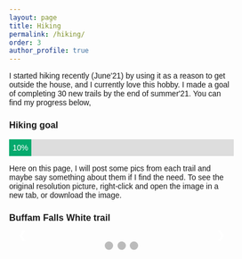 ```yaml
---
layout: page
title: Hiking
permalink: /hiking/
order: 3
author_profile: true
---
```


I started hiking recently (June'21) by using it as a reason to get outside the house, and I currently love this hobby. I made a goal of completing 30 new trails by the end of summer'21. You can find my progress below,



<style>
#myProgress {
  width: 100%;
  background-color: #ddd;
}

#myBar {
  width: 10%;
  height: 30px;
  background-color: #04AA6D;
  text-align: center;
  line-height: 30px;
  color: white;
}
</style>
<body>

<h3>Hiking goal</h3>

<div id="myProgress">
  <div id="myBar">10% (3/30)</div>
</div>

</body>

Here on this page, I will post some pics from each trail and maybe say something about them if I find the need. To see the original resolution picture, right-click and open the image in a new tab, or download the image.

<html>
<head>
<meta name="viewport" content="width=device-width, initial-scale=1">

<style>
* {box-sizing: border-box}
body {font-family: Verdana, sans-serif; margin:0}
.mySlides {display: none}
img {vertical-align: middle;}

/* Slideshow container */
.slideshow-container {
  max-width: 1000px;
  position: relative;
  margin: auto;
}

/* Next & previous buttons */
.prev, .next {
  cursor: pointer;
  position: absolute;
  top: 50%;
  width: auto;
  padding: 16px;
  margin-top: -22px;
  color: white;
  font-weight: bold;
  font-size: 18px;
  transition: 0.6s ease;
  border-radius: 0 3px 3px 0;
  user-select: none;
}

/* Position the "next button" to the right */
.next {
  right: 0;
  border-radius: 3px 0 0 3px;
}

/* On hover, add a black background color with a little bit see-through */
.prev:hover, .next:hover {
  background-color: rgba(0,0,0,0.8);
}

/* Caption text */
.text {
  color: #f2f2f2;
  font-size: 15px;
  padding: 8px 12px;
  position: absolute;
  bottom: 8px;
  width: 100%;
  text-align: center;
}

/* Number text (1/3 etc) */
.numbertext {
  color: #f2f2f2;
  font-size: 12px;
  padding: 8px 12px;
  position: absolute;
  top: 0;
}

/* The dots/bullets/indicators */
.dot {
  cursor: pointer;
  height: 15px;
  width: 15px;
  margin: 0 2px;
  background-color: #bbb;
  border-radius: 50%;
  display: inline-block;
  transition: background-color 0.6s ease;
}

.active, .dot:hover {
  background-color: #717171;
}

/* Fading animation */
.fade {
  -webkit-animation-name: fade;
  -webkit-animation-duration: 1.5s;
  animation-name: fade;
  animation-duration: 1.5s;
}

@-webkit-keyframes fade {
  from {opacity: .4} 
  to {opacity: 1}
}

@keyframes fade {
  from {opacity: .4} 
  to {opacity: 1}
}

/* On smaller screens, decrease text size */
@media only screen and (max-width: 300px) {
  .prev, .next,.text {font-size: 11px}
}
</style>

</head>
<body>
<h3>Buffam Falls White trail</h3>
<div class="slideshow-container">

<div class="mySlides fade">
  <div class="numbertext">1 / 3</div>
  <img src="{{ site.url }}/assets/hiking/PXL_20210703_154230508.jpg" style="width:100%">
  
</div>

<div class="mySlides fade">
  <div class="numbertext">2 / 3</div>
  <img src="{{ site.url }}/assets/hiking/PXL_20210703_154257849.MP.jpg" style="width:100%">
  
</div>

<div class="mySlides fade">
  <div class="numbertext">3 / 3</div>
  <img src="{{ site.url }}/assets/hiking/PXL_20210703_154527196.jpg" style="width:100%">
  
</div>

<div class="mySlides fade">
  <div class="numbertext">3 / 3</div>
  <img src="{{ site.url }}/assets/hiking/PXL_20210703_154711204.jpg" style="width:100%">
  
</div>

<div class="mySlides fade">
  <div class="numbertext">3 / 3</div>
  <img src="{{ site.url }}/assets/hiking/PXL_20210703_154811626.jpg" style="width:100%">
  
</div>

<div class="mySlides fade">
  <div class="numbertext">3 / 3</div>
  <img src="{{ site.url }}/assets/hiking/PXL_20210703_155242865.jpg" style="width:100%">
  
</div>
<div class="mySlides fade">
  <div class="numbertext">3 / 3</div>
  <img src="{{ site.url }}/assets/hiking/PXL_20210703_161644318.jpg" style="width:100%">
  
</div>
<div class="mySlides fade">
  <div class="numbertext">3 / 3</div>
  <img src="{{ site.url }}/assets/hiking/PXL_20210703_161648365.jpg" style="width:100%">
  
</div>
<div class="mySlides fade">
  <div class="numbertext">3 / 3</div>
  <img src="{{ site.url }}/assets/hiking/PXL_20210703_162813633.jpg" style="width:100%">
  
</div>
<div class="mySlides fade">
  <div class="numbertext">3 / 3</div>
  <img src="{{ site.url }}/assets/hiking/PXL_20210703_165106057.jpg" style="width:100%">
  
</div>
<div class="mySlides fade">
  <div class="numbertext">3 / 3</div>
  <img src="{{ site.url }}/assets/hiking/PXL_20210703_165249533.jpg" style="width:100%">
  
</div>
<div class="mySlides fade">
  <div class="numbertext">3 / 3</div>
  <img src="{{ site.url }}/assets/hiking/PXL_20210703_170629729.jpg" style="width:100%">
  
</div>
<div class="mySlides fade">
  <div class="numbertext">3 / 3</div>
  <img src="{{ site.url }}/assets/hiking/PXL_20210703_171639557.jpg" style="width:100%">
  
</div>

<a class="prev" onclick="plusSlides(-1)">&#10094;</a>
<a class="next" onclick="plusSlides(1)">&#10095;</a>

</div>
<br>

<div style="text-align:center">
  <span class="dot" onclick="currentSlide(1)"></span> 
  <span class="dot" onclick="currentSlide(2)"></span> 
  <span class="dot" onclick="currentSlide(3)"></span> 
</div>

<script>
var slideIndex = 1;
showSlides(slideIndex);

function plusSlides(n) {
  showSlides(slideIndex += n);
}

function currentSlide(n) {
  showSlides(slideIndex = n);
}

function showSlides(n) {
  var i;
  var slides = document.getElementsByClassName("mySlides");
  var dots = document.getElementsByClassName("dot");
  if (n > slides.length) {slideIndex = 1}    
  if (n < 1) {slideIndex = slides.length}
  for (i = 0; i < slides.length; i++) {
      slides[i].style.display = "none";  
  }
  for (i = 0; i < dots.length; i++) {
      dots[i].className = dots[i].className.replace(" active", "");
  }
  slides[slideIndex-1].style.display = "block";  
  dots[slideIndex-1].className += " active";
}
</script>

</body>
</html> 
